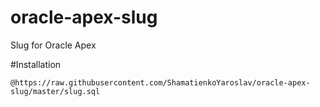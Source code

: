 # oracle-apex-slug
Slug for Oracle Apex

#Installation

```@https://raw.githubusercontent.com/ShamatienkoYaroslav/oracle-apex-slug/master/slug.sql```